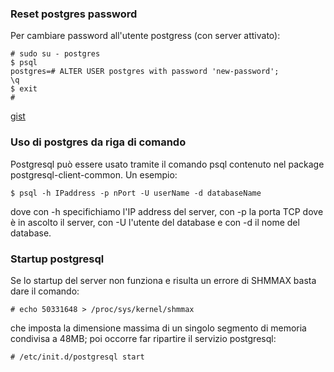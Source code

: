 ### Reset postgres password

Per cambiare password all'utente postgress (con server attivato):


	# sudo su - postgres
	$ psql
	postgres=# ALTER USER postgres with password 'new-password';
	\q
	$ exit
	#


[gist](https://gist.github.com/4054136)


### Uso di postgres da riga di comando


Postgresql può essere usato tramite il comando psql contenuto
nel package postgresql-client-common. Un esempio:


	$ psql -h IPaddress -p nPort -U userName -d databaseName


dove con -h specifichiamo l'IP address del server, con -p la porta TCP
dove è in ascolto il server,
con -U l'utente del database e con -d il nome del database.


### Startup postgresql

Se lo startup del server non funziona e risulta un errore di SHMMAX
basta dare il comando:

	# echo 50331648 > /proc/sys/kernel/shmmax

che imposta la dimensione massima di un singolo segmento di
memoria condivisa a 48MB; poi occorre far ripartire il
servizio postgresql:

	# /etc/init.d/postgresql start


